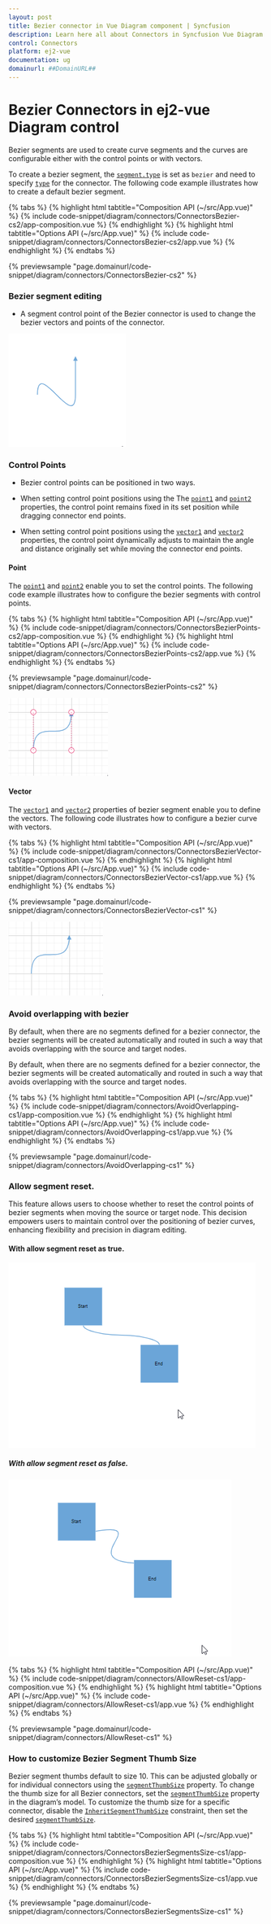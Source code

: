 ```yaml
---
layout: post
title: Bezier connector in Vue Diagram component | Syncfusion
description: Learn here all about Connectors in Syncfusion Vue Diagram component of Syncfusion Essential JS 2 and more.
control: Connectors 
platform: ej2-vue
documentation: ug
domainurl: ##DomainURL##
---
```


# Bezier Connectors in ej2-vue Diagram control

Bezier segments are used to create curve segments and the curves are configurable either with the control points or with vectors.

To create a bezier segment, the [`segment.type`](https://ej2.syncfusion.com/vue/documentation/api/diagram/segments/) is set as `bezier` and need to specify [`type`](https://ej2.syncfusion.com/vue/documentation/api/diagram/connector/#type) for the connector. The following code example illustrates how to create a default bezier segment.

{% tabs %}
{% highlight html tabtitle="Composition API (~/src/App.vue)" %}
{% include code-snippet/diagram/connectors/ConnectorsBezier-cs2/app-composition.vue %}
{% endhighlight %}
{% highlight html tabtitle="Options API (~/src/App.vue)" %}
{% include code-snippet/diagram/connectors/ConnectorsBezier-cs2/app.vue %}
{% endhighlight %}
{% endtabs %}
        
{% previewsample "page.domainurl/code-snippet/diagram/connectors/ConnectorsBezier-cs2" %}

### Bezier segment editing

* A segment control point of the Bezier connector is used to change the bezier vectors and points of the connector.

![Bezier Segment edit Gif](images/Bezier-control.gif)

### Control Points

* Bezier control points can be positioned in two ways.

* When setting control point positions using the The [`point1`](https://ej2.syncfusion.com/vue/documentation/api/diagram/bezierSegment/#point1) and [`point2`](https://ej2.syncfusion.com/vue/documentation/api/diagram/bezierSegment/#point2)  properties, the control point remains fixed in its set position while dragging connector end points.
* When setting control point positions using the [`vector1`](https://ej2.syncfusion.com/vue/documentation/api/diagram/bezierSegment/#vector1) and [`vector2`](https://ej2.syncfusion.com/vue/documentation/api/diagram/bezierSegment/#vector2) properties, the control point dynamically adjusts to maintain the angle and distance originally set while moving the connector end points.

#### Point

The [`point1`](https://ej2.syncfusion.com/vue/documentation/api/diagram/bezierSegment/#point1) and [`point2`](https://ej2.syncfusion.com/vue/documentation/api/diagram/bezierSegment/#point2) enable you to set the control points. The following code example illustrates how to configure the bezier segments with control points.

{% tabs %}
{% highlight html tabtitle="Composition API (~/src/App.vue)" %}
{% include code-snippet/diagram/connectors/ConnectorsBezierPoints-cs2/app-composition.vue %}
{% endhighlight %}
{% highlight html tabtitle="Options API (~/src/App.vue)" %}
{% include code-snippet/diagram/connectors/ConnectorsBezierPoints-cs2/app.vue %}
{% endhighlight %}
{% endtabs %}
        
{% previewsample "page.domainurl/code-snippet/diagram/connectors/ConnectorsBezierPoints-cs2" %}

![Bezier Control point set by point1 and point2](images/Bezier-point1.gif)

#### Vector

The [`vector1`](https://ej2.syncfusion.com/vue/documentation/api/diagram/bezierSegment/#vector1) and [`vector2`](https://ej2.syncfusion.com/vue/documentation/api/diagram/bezierSegment/#vector2) properties of bezier segment enable you to define the vectors. The following code illustrates how to configure a bezier curve with vectors.

{% tabs %}
{% highlight html tabtitle="Composition API (~/src/App.vue)" %}
{% include code-snippet/diagram/connectors/ConnectorsBezierVector-cs1/app-composition.vue %}
{% endhighlight %}
{% highlight html tabtitle="Options API (~/src/App.vue)" %}
{% include code-snippet/diagram/connectors/ConnectorsBezierVector-cs1/app.vue %}
{% endhighlight %}
{% endtabs %}
        
{% previewsample "page.domainurl/code-snippet/diagram/connectors/ConnectorsBezierVector-cs1" %}

![Bezier Control point set by vector1 and vector1](images/Bezier-vector1.gif)

### Avoid overlapping with bezier

By default, when there are no segments defined for a bezier connector, the bezier segments will be created automatically and routed in such a way that avoids overlapping with the source and target nodes.

By default, when there are no segments defined for a bezier connector, the bezier segments will be created automatically and routed in such a way that avoids overlapping with the source and target nodes.

{% tabs %}
{% highlight html tabtitle="Composition API (~/src/App.vue)" %}
{% include code-snippet/diagram/connectors/AvoidOverlapping-cs1/app-composition.vue %}
{% endhighlight %}
{% highlight html tabtitle="Options API (~/src/App.vue)" %}
{% include code-snippet/diagram/connectors/AvoidOverlapping-cs1/app.vue %}
{% endhighlight %}
{% endtabs %}
        
{% previewsample "page.domainurl/code-snippet/diagram/connectors/AvoidOverlapping-cs1" %}

### Allow segment reset.

This feature allows users to choose whether to reset the control points of bezier segments when moving the source or target node. This decision empowers users to maintain control over the positioning of bezier curves, enhancing flexibility and precision in diagram editing.

#### With allow segment reset as true.

![Allow Segment rest true](images/allowsegReset-true.gif)

##### With allow segment reset as false.

![Allow Segment rest false](images/allowsegReset-false.gif)

{% tabs %}
{% highlight html tabtitle="Composition API (~/src/App.vue)" %}
{% include code-snippet/diagram/connectors/AllowReset-cs1/app-composition.vue %}
{% endhighlight %}
{% highlight html tabtitle="Options API (~/src/App.vue)" %}
{% include code-snippet/diagram/connectors/AllowReset-cs1/app.vue %}
{% endhighlight %}
{% endtabs %}
        
{% previewsample "page.domainurl/code-snippet/diagram/connectors/AllowReset-cs1" %}

### How to customize Bezier Segment Thumb Size

Bezier segment thumbs default to size 10. This can be adjusted globally or for individual connectors using the [`segmentThumbSize`](https://ej2.syncfusion.com/vue/documentation/api/diagram/#segmentthumbsize) property.
To change the thumb size for all Bezier connectors, set the [`segmentThumbSize`](https://ej2.syncfusion.com/vue/documentation/api/diagram/#segmentthumbsize) property in the diagram’s model.
To customize the thumb size for a specific connector, disable the [`InheritSegmentThumbSize`](https://ej2.syncfusion.com/vue/documentation/api/diagram/connectorConstraints/) constraint, then set the desired [`segmentThumbSize`](https://ej2.syncfusion.com/vue/documentation/api/diagram/#segmentthumbsize).

{% tabs %}
{% highlight html tabtitle="Composition API (~/src/App.vue)" %}
{% include code-snippet/diagram/connectors/ConnectorsBezierSegmentsSize-cs1/app-composition.vue %}
{% endhighlight %}
{% highlight html tabtitle="Options API (~/src/App.vue)" %}
{% include code-snippet/diagram/connectors/ConnectorsBezierSegmentsSize-cs1/app.vue %}
{% endhighlight %}
{% endtabs %}
        
{% previewsample "page.domainurl/code-snippet/diagram/connectors/ConnectorsBezierSegmentsSize-cs1" %}